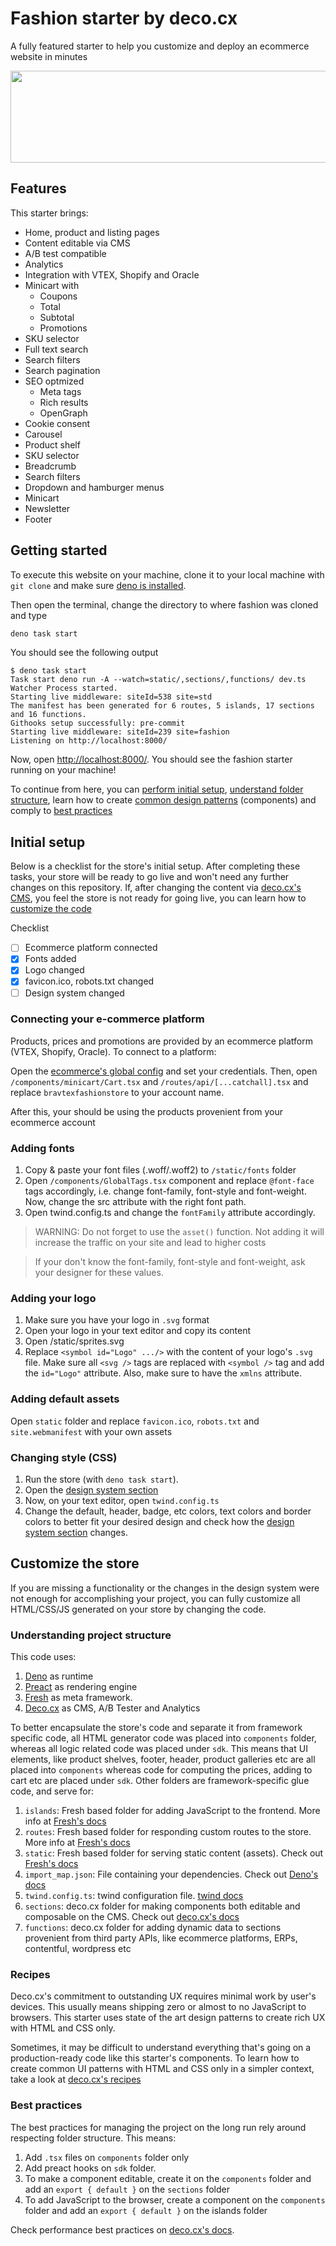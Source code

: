 # Fashion starter by deco.cx

A fully featured starter to help you customize and deploy an ecommerce website
in minutes

<div style="display: flex; justify-content: center; width: 100%">
<img width="600px" height="147px"
    src="https://cdn.discordapp.com/attachments/1043241080679841793/1083140431556116553/image.png" />
</div>

## Features

This starter brings:

<ul>
  <li>Home, product and listing pages</li>
  <li>Content editable via CMS</li>
  <li>A/B test compatible</li>
  <li>Analytics</li>
  <li>Integration with VTEX, Shopify and Oracle</li>
  <li>Minicart with
    <ul>
      <li>Coupons</li>
      <li>Total</li>
      <li>Subtotal</li>
      <li>Promotions</li>
    </ul>
  </li>
  <li>SKU selector</li>
  <li>Full text search</li>
  <li>Search filters</li>
  <li>Search pagination</li>
  <li>SEO optmized
    <ul>
      <li>Meta tags</li>
      <li>Rich results</li>
      <li>OpenGraph</li>
    </ul>
  </li>
  <li>Cookie consent</li>
  <li>Carousel</li>
  <li>Product shelf</li>
  <li>SKU selector</li>
  <li>Breadcrumb</li>
  <li>Search filters</li>
  <li>Dropdown and hamburger menus</li>
  <li>Minicart</li>
  <li>Newsletter</li>
  <li>Footer</li>
</ul>

## Getting started

To execute this website on your machine, clone it to your local machine with
`git clone` and make sure [deno is installed](https://deno.land/manual@v1.31.1/getting_started/installation).

Then open the terminal, change the directory to where fashion was cloned and type

```sh
deno task start
```

You should see the following output

```
$ deno task start
Task start deno run -A --watch=static/,sections/,functions/ dev.ts
Watcher Process started.
Starting live middleware: siteId=538 site=std
The manifest has been generated for 6 routes, 5 islands, 17 sections and 16 functions.
Githooks setup successfully: pre-commit
Starting live middleware: siteId=239 site=fashion
Listening on http://localhost:8000/
```

Now, open [http://localhost:8000/](http://localhost:8000/). You should see the
fashion starter running on your machine!

To continue from here, you can [perform initial setup](#initial-setup),
[understand folder structure](#understanding-folder-structure), learn how to
create [common design patterns](#recipes) (components) and comply to
[best practices](#best-practices)

## Initial setup

Below is a checklist for the store's initial setup. After completing these
tasks, your store will be ready to go live and won't need any further changes on
this repository. If, after changing the content via
[deco.cx's CMS](https://deco.cx/admin), you feel the store is not ready for
going live, you can learn how to [customize the code](#customize-the-store)

Checklist

- [ ] Ecommerce platform connected
- [X] Fonts added
- [X] Logo changed
- [X] favicon.ico, robots.txt changed
- [ ] Design system changed

### Connecting your e-commerce platform

Products, prices and promotions are provided by an ecommerce platform (VTEX,
Shopify, Oracle). To connect to a platform:

Open the
[ecommerce's global config](https://deco.cx/admin/{your-site-id}/workbench?section=deco-sites%2Fstd%2Fsections%2FconfigVTEX.global.tsx)
and set your credentials. Then, open `/components/minicart/Cart.tsx` and
`/routes/api/[...catchall].tsx` and replace `bravtexfashionstore` to your
account name.

After this, your should be using the products provenient from your ecommerce
account

### Adding fonts

1. Copy & paste your font files (.woff/.woff2) to `/static/fonts` folder
2. Open `/components/GlobalTags.tsx` component and replace `@font-face` tags
   accordingly, i.e. change font-family, font-style and font-weight. Now, change
   the src attribute with the right font path.
3. Open twind.config.ts and change the `fontFamily` attribute accordingly.

> WARNING: Do not forget to use the `asset()` function. Not adding it will
> increase the traffic on your site and lead to higher costs

> If your don't know the font-family, font-style and font-weight, ask your
> designer for these values.

### Adding your logo

1. Make sure you have your logo in `.svg` format
2. Open your logo in your text editor and copy its content
3. Open /static/sprites.svg
4. Replace `<symbol id="Logo" .../>` with the content of your logo's `.svg`
   file. Make sure all `<svg />` tags are replaced with `<symbol />` tag and add
   the `id="Logo"` attribute. Also, make sure to have the `xmlns` attribute.

### Adding default assets

Open `static` folder and replace `favicon.ico`, `robots.txt` and
`site.webmanifest` with your own assets

### Changing style (CSS)

1. Run the store (with `deno task start`).
2. Open the
   [design system section](http://localhost:8000/_live/workbench/sections/DesignSystem.story.tsx?key=.%2Fsections%2FDesignSystem.story.tsx)
3. Now, on your text editor, open `twind.config.ts`
4. Change the default, header, badge, etc colors, text colors and border colors
   to better fit your desired design and check how the
   [design system section](http://localhost:8000/_live/workbench/sections/DesignSystem.story.tsx?key=.%2Fsections%2FDesignSystem.story.tsx)
   changes.

## Customize the store

If you are missing a functionality or the changes in the design system were not
enough for accomplishing your project, you can fully customize all HTML/CSS/JS
generated on your store by changing the code.

### Understanding project structure

This code uses:

1. [Deno](https://deno.land/) as runtime
2. [Preact](https://preactjs.com/) as rendering engine
3. [Fresh](https://fresh.deno.dev/) as meta framework.
4. [Deco.cx](https://www.deco.cx/) as CMS, A/B Tester and Analytics

To better encapsulate the store's code and separate it from framework specific
code, all HTML generator code was placed into `components` folder, whereas all
logic related code was placed under `sdk`. This means that UI elements, like
product shelves, footer, header, product galleries etc are all placed into
`components` whereas code for computing the prices, adding to cart etc are
placed under `sdk`. Other folders are framework-specific glue code, and serve
for:

1. `islands`: Fresh based folder for adding JavaScript to the frontend. More
   info at [Fresh's docs](https://fresh.deno.dev/docs/concepts/islands)
1. `routes`: Fresh based folder for responding custom routes to the store. More
   info at [Fresh's docs](https://fresh.deno.dev/docs/concepts/routes)
1. `static`: Fresh based folder for serving static content (assets). Check out
   [Fresh's docs](https://fresh.deno.dev/docs/concepts/static-files)
1. `import_map.json`: File containing your dependencies. Check out
   [Deno's docs](https://deno.land/manual@v1.31.0/basics/import_maps)
1. `twind.config.ts`: twind configuration file. [twind docs](https://twind.dev/)
1. `sections`: deco.cx folder for making components both editable and composable
   on the CMS. Check out [deco.cx's docs](https://www.deco.cx/en/docs)
1. `functions`: deco.cx folder for adding dynamic data to sections provenient
   from third party APIs, like ecommerce platforms, ERPs, contentful, wordpress
   etc

### Recipes

Deco.cx's commitment to outstanding UX requires minimal work by user's devices.
This usually means shipping zero or almost to no JavaScript to browsers. This
starter uses state of the art design patterns to create rich UX with HTML and
CSS only.

Sometimes, it may be difficult to understand everything that's going on a
production-ready code like this starter's components. To learn how to create
common UI patterns with HTML and CSS only in a simpler context, take a look at
[deco.cx's recipes](https://www.deco.cx/en/docs/recipes)

### Best practices

The best practices for managing the project on the long run rely around
respecting folder structure. This means:

1. Add `.tsx` files on `components` folder only
1. Add preact hooks on `sdk` folder.
1. To make a component editable, create it on the `components` folder and add an
   `export { default }` on the `sections` folder
1. To add JavaScript to the browser, create a component on the `components`
   folder and add an `export { default }` on the islands folder

Check performance best practices on
[deco.cx's docs](https://www.deco.cx/en/docs/best-practices).
